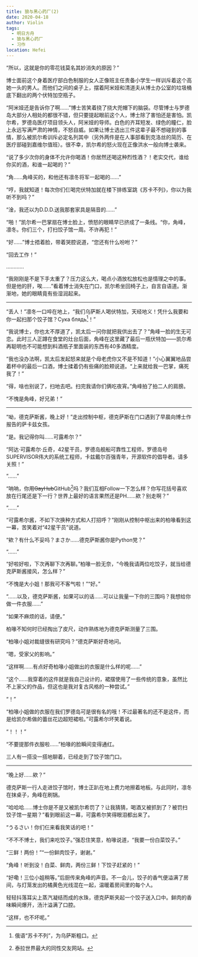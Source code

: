 ```yaml
---
title: 狼与黑心药厂(2)
date: 2020-04-18
author: Violin
tags:
  - 明日方舟
  - 狼与黑心药厂
  - 习作
location: Hefei
---
```


“所以，这就是你的零花钱莫名其妙消失的原因？”

博士面前这个身着医疗部白色制服的女人正像班主任责备小学生一样训斥着这个高她一头的男人。而他们之间的桌子上，摆着阿米娅和清道夫从博士办公室的垃圾桶底下翻出的两个伏特加空瓶子。

“阿米娅还是告诉你了啊……”博士苦笑着挠了挠大兜帽下的脑袋。尽管博士与罗德岛大部分人相处的都很不错，但只要提起眼前这个人，博士除了害怕还是害怕。凯尔希，罗德岛医疗项目领头人，阿米娅的导师。白色的齐耳短发、绿色的瞳仁，脸上永远写满严肃的神情，不怒自威。如果让博士选出三件这辈子最不想碰到的事情，那么被凯尔希训斥必定名列其中（另外两件是在人事部看到克洛丝的简历、在医疗部碰到嘉维尔值班）。很不幸，凯尔希的怒火现在正像洪水一般向博士袭来。

“说了多少次你的身体不允许你喝酒！你居然还喝这种烈性酒？！老实交代，谁给你买的酒，和谁一起喝的？”

“角……角峰买的，和他还有凛冬将军一起喝的……”

“哼，我就知道！每次你们仨喝完伏特加就在楼下排练室跳《苏卡不列》，你以为我听不到吗？”

“淦，我还以为D.D.D.送我那套家具是隔音的……”

“啪！”凯尔希一巴掌扇在博士脸上，愤怒的眼睛早已挤成了一条线。“你，角峰，凛冬。你们三个，打扫饺子馆一周。不许再犯！”

“好……”博士捂着脸，带着哭腔说道，“您还有什么吩咐？”

“回去工作！”

…………

“我刚刚是不是下手太重了？压力这么大，喝点小酒放松放松也是情理之中的事。但是他的肝，唉……”看着博士消失在门口，凯尔希坐回椅子上，自言自语道。渐渐地，她的眼睛竟有些湿润起来。

----

“丢人！”凛冬一口啐在地上，“我们乌萨斯人喝伏特加，天经地义！凭什么我要和你一起扫那个饺子馆？Сука блядь[^1]！”

“我说博士，你也太不厚道了，凯太后一问你就把我供出去了？”角峰一脸的生无可恋。此时三人正蹲在食堂的灶台后面，角峰在这里藏了最后一瓶伏特加——凯尔希再聪明也不可能想到料酒瓶子里面装的东西有40多酒精度。

“我也没办法啊，凯太后发起怒来就是个母老虎你又不是不知道！”小心翼翼地品尝着杯中的最后一口酒，博士揉着仍有些痛的脸颊说道。“上来就给我一巴掌，痛死我了！”

“得，啥也别说了，扫地去吧。扫完我请你们俩吃夜宵。”角峰拍了拍二人的肩膀。

“不愧是角峰，好兄弟！”

----

“呦，德克萨斯酱，晚上好！”走出控制中枢，德克萨斯在门口遇到了早晨向博士作报告的萨卡兹女孩。

“是。我记得你叫……可露希尔？”

“阿达·可露希尔·丘奇，42星干员，罗德岛舰船可靠性工程师，罗德岛号SUPERVISOR伟大的系统工程师，卡兹戴尔百强青年，开源软件的倡导者。请多关照！”

“……”

“呐呐，你用<del>GayHub</del>GitHub[^2]吗？我们互相Follow一下怎么样？你写花括号喜欢放在行尾还是下一行？世界上最好的语言果然还是PH……欸？别走啊？”

“……”

“可露希尔酱，不如下次换种方式和人打招呼？”刚刚从控制中枢出来的柏喙看到这一幕，苦笑着对“42星干员”说道。

“欸？有什么不妥吗？まさか……德克萨斯酱你是Python党？”

“……”

“好啦好啦，下次再聊下次再聊。”柏喙一脸无奈，“今晚我请两位吃饺子，就当给德克萨斯酱接风，怎么样？”

“不愧是大小姐！那我可不客气啦！”“好。”

“……以及，德克萨斯酱，如果可以的话……可以让我量一下你的三围吗？我想给你做一件衣服……”

“如果不麻烦的话，请便。”

柏喙不知何时已经掏出了皮尺，动作熟练地为德克萨斯测量了三围。

“柏喙小姐对裁缝很有研究吗？”德克萨斯好奇地问。

“嗯，受家父的影响。”

“这样啊……有点好奇柏喙小姐做出的衣服是什么样的呢……”

“这个……我穿着的这件就是我自己设计的，裙摆使用了一些传统的意象，虽然比不上家父的作品，但这也是我对复古风格的一种尝试。”

“！”

“柏喙小姐做的衣服在我们罗德岛可是很有名的哦！不过最著名的还不是这件，而是给凯尔希做的蕾丝花边超短裙啦。”可露希尔坏笑着说。

“！！！”

“不要提那件衣服啦……”柏喙的脸瞬间变得通红。

三人有一搭没一搭地聊着，已经走到了饺子馆门口。

----

“晚上好……欸？”

德克萨斯一行人走进饺子馆时，博士正趴在地上费力地擦着地板。与此同时，凛冬在抹桌子，角峰在刷锅。

“哈哈哈……博士你是不是又被凯尔希罚了？让我猜猜，喝酒又被抓到了？被罚扫饺子馆一星期？”看到眼前这一幕，可露希尔笑得眼泪都出来了。

“うるさい！你们仨来看我笑话的吧！”

“不不不博士，我们来吃饺子。”强忍住笑意，柏喙说道，“我要一份白菜饺子。”

“三鲜！两份！”“一份鲜肉饺子，谢谢。”

“角峰！听到没！白菜、鲜肉，两份三鲜！下饺子赶紧的！”

“好嘞！三位小姐稍等。”后厨传来角峰的声音。不一会儿，饺子的香气便溢满了房间，与灯笼发出的橘黄色光线混在一起，温暖着房间里的每个人。

轻轻抖落耳尖上蒸汽凝结而成的水珠，德克萨斯夹起一个饺子送入口中。鲜肉的香味瞬间爆开，汤汁溢满了口腔。

“这样，也不坏呢。”



[^1]: 俄语“苏卡不列”，为乌萨斯粗口。
[^2]: 泰拉世界最大的同性交友网站。